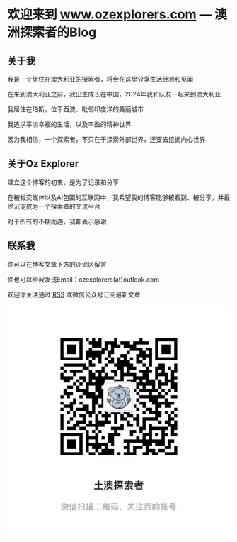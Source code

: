 # 欢迎来到 www.ozexplorers.com — 澳洲探索者的Blog

## 关于我

我是一个居住在澳大利亚的探索者，将会在这里分享生活经验和见闻

在来到澳大利亚之前，我出生成长在中国，2024年我和队友一起来到澳大利亚

我居住在珀斯，位于西澳、毗邻印度洋的美丽城市

我追求平淡幸福的生活，以及丰盈的精神世界

因为我相信，一个探索者，不只在于探索外部世界，还要去挖掘内心世界


## 关于Oz Explorer

建立这个博客的初衷，是为了记录和分享

在被社交媒体以及AI包围的互联网中，我希望我的博客能够被看到、被分享，并最终沉淀成为一个探索者的交流平台

对于所有的不期而遇，我都表示感谢


## 联系我

你可以在博客文章下方的评论区留言

你也可以给我发送Email：ozexplorers(at)outlook.com

欢迎你关注通过 <a href="https://www.ozexplorers.com/feed.xml">RSS</a> 或微信公众号订阅最新文章

<img src="assets/images/Wechat.png" alt="Wechat">
</p>

